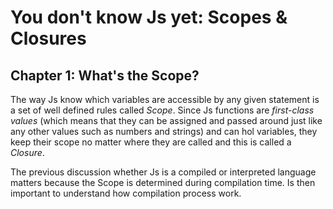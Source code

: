 # You don't know Js yet: Scopes & Closures

## Chapter 1: What's the Scope?
The way Js know which variables are accessible by any given statement is a set of well defined rules called _Scope_. Since Js functions are _first-class values_ (which means that they can be assigned and passed around just like any other values such as numbers and strings) and can hol variables, they keep their scope no matter where they are called and this is called a _Closure_.

The previous discussion whether Js is a compiled or interpreted language matters because the Scope is determined during compilation time. Is then important to understand how compilation process work.